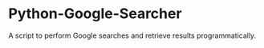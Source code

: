 # Python-Google-Searcher
A script to perform Google searches and retrieve results programmatically.
